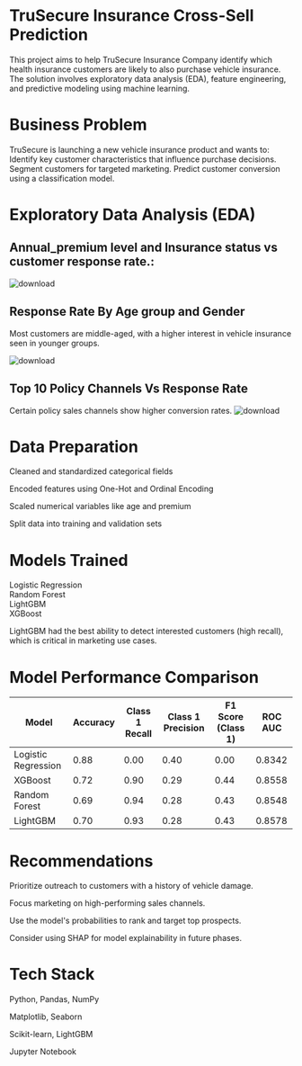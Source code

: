 # TruSecure Insurance Cross-Sell Prediction                                                                                               

This project aims to help TruSecure Insurance Company identify which health insurance customers 
are likely to also purchase vehicle insurance.
The solution involves exploratory data analysis (EDA), feature engineering, and predictive 
modeling using machine learning.

# Business Problem
TruSecure is launching a new vehicle insurance product and wants to:
Identify key customer characteristics that influence purchase decisions.
Segment customers for targeted marketing.
Predict customer conversion using a classification model.

# Exploratory Data Analysis (EDA)
## Annual_premium level and Insurance status vs customer response rate.:
![download](https://github.com/user-attachments/assets/d508b816-c64e-4145-8597-2cd0fc5c847a)

## Response Rate By Age group and Gender
Most customers are middle-aged, with a higher interest in vehicle insurance seen in younger groups.


![download](https://github.com/user-attachments/assets/e374fe01-21aa-4702-abc3-2b2e439609c6)

## Top 10 Policy Channels Vs Response Rate

Certain policy sales channels show higher conversion rates.
![download](https://github.com/user-attachments/assets/2ca6de67-f84c-498d-8eaa-2d8e637320ed)

# Data Preparation
Cleaned and standardized categorical fields

Encoded features using One-Hot and Ordinal Encoding

Scaled numerical variables like age and premium

Split data into training and validation sets


# Models Trained  
Logistic Regression	  
Random Forest          
LightGBM	
XGBoost

LightGBM had the best ability to detect interested customers (high recall), which is critical in marketing use cases.


# Model Performance Comparison

| Model               | Accuracy | Class 1 Recall | Class 1 Precision | F1 Score (Class 1) | ROC AUC |
|--------------------|----------|----------------|--------------------|---------------------|---------|
| Logistic Regression| 0.88     | 0.00           | 0.40               | 0.00                | 0.8342  |
| XGBoost            | 0.72     | 0.90           | 0.29               | 0.44                | 0.8558  |
| Random Forest      | 0.69     | 0.94           | 0.28               | 0.43                | 0.8548  |
| LightGBM           | 0.70     | 0.93           | 0.28               | 0.43                | 0.8578  |


# Recommendations
Prioritize outreach to customers with a history of vehicle damage.

Focus marketing on high-performing sales channels.

Use the model's probabilities to rank and target top prospects.

Consider using SHAP for model explainability in future phases.

# Tech Stack
Python, Pandas, NumPy

Matplotlib, Seaborn

Scikit-learn, LightGBM

Jupyter Notebook


